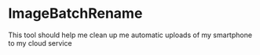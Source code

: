 # ImageBatchRename
This tool should help me clean up me automatic uploads of my smartphone to my cloud service
